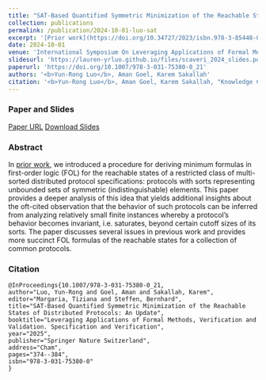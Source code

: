 ```yaml
---
title: "SAT-Based Quantified Symmetric Minimization of the Reachable States of Distributed Protocols: An Update"
collection: publications
permalink: /publication/2024-10-01-luo-sat
excerpt: '[Prior work](https://doi.org/10.34727/2023/isbn.978-3-85448-060-0_23) introduced a procedure for deriving minimum formulas in first-order logic (FOL) for the reachable states of a restricted class of multi-sorted distributed protocol specifications: protocols with sorts representing unbounded sets of symmetric (indistinguishable) elements. The paper discusses several issues in previous work and provides more succinct FOL formulas of the reachable states for a collection of common protocols.'
date: 2024-10-01
venue: 'International Symposium On Leveraging Applications of Formal Methods, Verification and Validation (ISoLA)'
slidesurl: 'https://lauren-yrluo.github.io/files/scaveri_2024_slides.pdf'
paperurl: 'https://doi.org/10.1007/978-3-031-75380-0_21'
authors: '<b>Yun-Rong Luo</b>, Aman Goel, Karem Sakallah' 
citation: '<b>Yun-Rong Luo</b>, Aman Goel, Karem Sakallah, "Knowledge Compilation for Incremental and Checkable Stochastic Boolean Satisfiability." 2024 International Symposium On Leveraging Applications of Formal Methods, Verification and Validation (ISoLA), 2024'
---
```

### Paper and Slides 
[Paper URL](https://doi.org/10.1007/978-3-031-75380-0_21) 
[Download Slides](https://lauren-yrluo.github.io/files/scaveri_2024_slides.pdf)


### Abstract
In [prior work](https://doi.org/10.34727/2023/isbn.978-3-85448-060-0_23), we introduced a procedure for deriving minimum formulas in first-order logic (FOL) for the reachable states of a restricted class of multi-sorted distributed protocol specifications: protocols with sorts representing unbounded sets of symmetric (indistinguishable) elements. This paper provides a deeper analysis of this idea that yields additional insights about the oft-cited observation that the behavior of such protocols can be inferred from analyzing relatively small finite instances whereby a protocol’s behavior becomes invariant, i.e. saturates, beyond certain cutoff sizes of its sorts. The paper discusses several issues in previous work and provides more succinct FOL formulas of the reachable states for a collection of common protocols.

### Citation
```
@InProceedings{10.1007/978-3-031-75380-0_21,
author="Luo, Yun-Rong and Goel, Aman and Sakallah, Karem",
editor="Margaria, Tiziana and Steffen, Bernhard",
title="SAT-Based Quantified Symmetric Minimization of the Reachable States of Distributed Protocols: An Update",
booktitle="Leveraging Applications of Formal Methods, Verification and Validation. Specification and Verification",
year="2025",
publisher="Springer Nature Switzerland",
address="Cham",
pages="374--384",
isbn="978-3-031-75380-0"
}
```